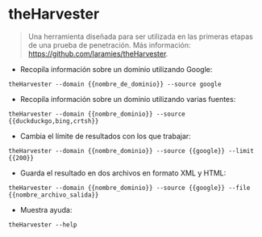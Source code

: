 # theHarvester

> Una herramienta diseñada para ser utilizada en las primeras etapas de una prueba de penetración.
> Más información: <https://github.com/laramies/theHarvester>.

- Recopila información sobre un dominio utilizando Google:

`theHarvester --domain {{nombre_de_dominio}} --source google`

- Recopila información sobre un dominio utilizando varias fuentes:

`theHarvester --domain {{nombre_dominio}} --source {{duckduckgo,bing,crtsh}}`

- Cambia el límite de resultados con los que trabajar:

`theHarvester --domain {{nombre_dominio}} --source {{google}} --limit {{200}}`

- Guarda el resultado en dos archivos en formato XML y HTML:

`theHarvester --domain {{nombre_dominio}} --source {{google}} --file {{nombre_archivo_salida}}`

- Muestra ayuda:

`theHarvester --help`
